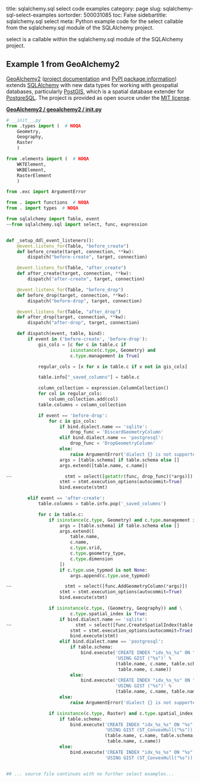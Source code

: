 title: sqlalchemy.sql select code examples
category: page
slug: sqlalchemy-sql-select-examples
sortorder: 500031085
toc: False
sidebartitle: sqlalchemy.sql select
meta: Python example code for the select callable from the sqlalchemy.sql module of the SQLAlchemy project.


select is a callable within the sqlalchemy.sql module of the SQLAlchemy project.


## Example 1 from GeoAlchemy2
[GeoAlchemy2](https://github.com/geoalchemy/geoalchemy2)
([project documentation](https://geoalchemy-2.readthedocs.io/en/latest/)
and
[PyPI package information](https://pypi.org/project/GeoAlchemy2/))
extends [SQLAlchemy](/sqlalchemy.html) with new data types for working
with geospatial databases, particularly [PostGIS](http://postgis.net/),
which is a spatial database extender for [PostgreSQL](/postgresql.html).
The project is provided as open source under the
[MIT license](https://github.com/geoalchemy/geoalchemy2/blob/master/COPYING.rst).

[**GeoAlchemy2 / geoalchemy2 / __init__.py**](https://github.com/geoalchemy/geoalchemy2/blob/master/geoalchemy2/./__init__.py)

```python
# __init__.py
from .types import (  # NOQA
    Geometry,
    Geography,
    Raster
    )

from .elements import (  # NOQA
    WKTElement,
    WKBElement,
    RasterElement
    )

from .exc import ArgumentError

from . import functions  # NOQA
from . import types  # NOQA

from sqlalchemy import Table, event
~~from sqlalchemy.sql import select, func, expression


def _setup_ddl_event_listeners():
    @event.listens_for(Table, "before_create")
    def before_create(target, connection, **kw):
        dispatch("before-create", target, connection)

    @event.listens_for(Table, "after_create")
    def after_create(target, connection, **kw):
        dispatch("after-create", target, connection)

    @event.listens_for(Table, "before_drop")
    def before_drop(target, connection, **kw):
        dispatch("before-drop", target, connection)

    @event.listens_for(Table, "after_drop")
    def after_drop(target, connection, **kw):
        dispatch("after-drop", target, connection)

    def dispatch(event, table, bind):
        if event in ('before-create', 'before-drop'):
            gis_cols = [c for c in table.c if
                        isinstance(c.type, Geometry) and
                        c.type.management is True]

            regular_cols = [x for x in table.c if x not in gis_cols]

            table.info["_saved_columns"] = table.c

            column_collection = expression.ColumnCollection()
            for col in regular_cols:
                column_collection.add(col)
            table.columns = column_collection

            if event == 'before-drop':
                for c in gis_cols:
                    if bind.dialect.name == 'sqlite':
                        drop_func = 'DiscardGeometryColumn'
                    elif bind.dialect.name == 'postgresql':
                        drop_func = 'DropGeometryColumn'
                    else:
                        raise ArgumentError('dialect {} is not supported'.format(bind.dialect.name))
                    args = [table.schema] if table.schema else []
                    args.extend([table.name, c.name])

~~                    stmt = select([getattr(func, drop_func)(*args)])
                    stmt = stmt.execution_options(autocommit=True)
                    bind.execute(stmt)

        elif event == 'after-create':
            table.columns = table.info.pop('_saved_columns')

            for c in table.c:
                if isinstance(c.type, Geometry) and c.type.management is True:
                    args = [table.schema] if table.schema else []
                    args.extend([
                        table.name,
                        c.name,
                        c.type.srid,
                        c.type.geometry_type,
                        c.type.dimension
                    ])
                    if c.type.use_typmod is not None:
                        args.append(c.type.use_typmod)

~~                    stmt = select([func.AddGeometryColumn(*args)])
                    stmt = stmt.execution_options(autocommit=True)
                    bind.execute(stmt)

                if isinstance(c.type, (Geometry, Geography)) and \
                        c.type.spatial_index is True:
                    if bind.dialect.name == 'sqlite':
~~                        stmt = select([func.CreateSpatialIndex(table.name, c.name)])
                        stmt = stmt.execution_options(autocommit=True)
                        bind.execute(stmt)
                    elif bind.dialect.name == 'postgresql':
                        if table.schema:
                            bind.execute('CREATE INDEX "idx_%s_%s" ON "%s"."%s" '
                                         'USING GIST ("%s")' %
                                         (table.name, c.name, table.schema,
                                          table.name, c.name))
                        else:
                            bind.execute('CREATE INDEX "idx_%s_%s" ON "%s" '
                                         'USING GIST ("%s")' %
                                         (table.name, c.name, table.name, c.name))
                    else:
                        raise ArgumentError('dialect {} is not supported'.format(bind.dialect.name))

                if isinstance(c.type, Raster) and c.type.spatial_index is True:
                    if table.schema:
                        bind.execute('CREATE INDEX "idx_%s_%s" ON "%s"."%s" '
                                     'USING GIST (ST_ConvexHull("%s"))' %
                                     (table.name, c.name, table.schema,
                                      table.name, c.name))
                    else:
                        bind.execute('CREATE INDEX "idx_%s_%s" ON "%s" '
                                     'USING GIST (ST_ConvexHull("%s"))' %


## ... source file continues with no further select examples...

```

